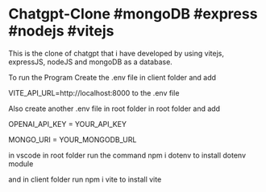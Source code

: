 # Chatgpt-Clone #mongoDB #express #nodejs #vitejs
This is the clone of chatgpt that i have developed by using vitejs, expressJS, nodeJS and mongoDB as a database.

To run the Program Create the .env file in client folder and add

VITE_API_URL=http://localhost:8000 to the .env file

Also create another .env file in root folder in root folder and add

OPENAI_API_KEY = YOUR_API_KEY

MONGO_URI = YOUR_MONGODB_URL

in vscode in root folder run the command npm i dotenv to install dotenv module

and in client folder run npm i vite to install vite
